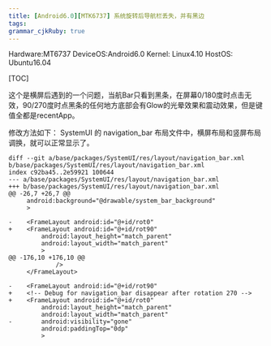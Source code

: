 ```yaml
---
title: [Android6.0][MTK6737] 系统旋转后导航栏丢失，并有黑边
tags: 
grammar_cjkRuby: true
---
```


Hardware:MT6737
DeviceOS:Android6.0
Kernel: Linux4.10
HostOS: Ubuntu16.04

[TOC]

这个是横屏后遇到的一个问题，当航Bar只看到黑条，在屏幕0/180度时点击无效，90/270度时点黑条的任何地方底部会有Glow的光晕效果和震动效果，但是键值全都是recentApp。

修改方法如下：
SystemUI 的 navigation_bar 布局文件中，横屏布局和竖屏布局调换，就可以正常显示了。

```
diff --git a/base/packages/SystemUI/res/layout/navigation_bar.xml b/base/packages/SystemUI/res/layout/navigation_bar.xml
index c92ba45..2e59921 100644
--- a/base/packages/SystemUI/res/layout/navigation_bar.xml
+++ b/base/packages/SystemUI/res/layout/navigation_bar.xml
@@ -26,7 +26,7 @@
     android:background="@drawable/system_bar_background"
     >
 
-    <FrameLayout android:id="@+id/rot0"
+    <FrameLayout android:id="@+id/rot90"
         android:layout_height="match_parent"
         android:layout_width="match_parent"
         >
@@ -176,10 +176,10 @@
             />
     </FrameLayout>
 
-    <FrameLayout android:id="@+id/rot90"
+    <!-- Debug for navigation_bar disappear after rotation 270 -->
+    <FrameLayout android:id="@+id/rot0"
         android:layout_height="match_parent"
         android:layout_width="match_parent"
-        android:visibility="gone"
         android:paddingTop="0dp"
         >

```
